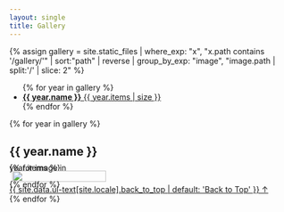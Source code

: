 ```yaml
---
layout: single
title: Gallery
---
```

{% assign gallery = site.static_files | where_exp: "x", "x.path contains '/gallery/'" | sort:"path" | reverse | group_by_exp: "image", "image.path | split:'/' | slice: 2" %}

<style>
  .gallery-col-format {
  line-height: 0;
   
  -webkit-column-count: 5;
  -webkit-column-gap:   0px;
  -moz-column-count:    5;
  -moz-column-gap:      0px;
  column-count:         5;
  }
@media (max-width: 1200px) {
  .gallery-col-format {
    -moz-column-count:    4;
    -webkit-column-count: 4;
    column-count:         4;
  }
}
@media (max-width: 1000px) {
  .gallery-col-format {
  -moz-column-count:    3;
  -webkit-column-count: 3;
  column-count:         3;
  }
}
@media (max-width: 800px) {
  .gallery-col-format {
  -moz-column-count:    2;
  -webkit-column-count: 2;
  column-count:         2;
  }
}
@media (max-width: 400px) {
  .gallery-col-format {
  -moz-column-count:    1;
  -webkit-column-count: 1;
  column-count:         1;
  } 
}

.gallery-col-format img {
  /* Just in case there are inline attributes */
  padding: 5px;
  width: 100% !important;
  height: auto !important;
}
</style>

<ul class="taxonomy__index">
{% for year in gallery %}
<li>
    <a id="{{ year.name }}_link" href="#{{ year.name }}">
    <strong>{{ year.name }}</strong> <span class="taxonomy__count">{{ year.items | size }}</span>
    </a>
</li>
{% endfor %}
</ul>

{% for year in gallery %}
  <section id="{{ year.name }}" class="taxonomy__section">
    <h2 class="archive__subtitle">{{ year.name }}</h2>
    <div class="entries-{{ page.entries_layout | default: 'list' }}">
    <section class="gallery-col-format">
      {% for image in year.items %}
        <img src="{{ site.baseurl }}{{ image.path }}"/>
      {% endfor %}
    </section>
    </div>
    <a href="#page-title" class="back-to-top">{{ site.data.ui-text[site.locale].back_to_top | default: 'Back to Top' }} &uarr;</a>
  </section>
{% endfor %}

<!--img style="margin:10; border-radius:3px; width:33%; display: inline;" src="{{ site.baseurl }}{{ image.path }}"/-->  
<!--{% include archive-single.html type=page.entries_layout %}-->